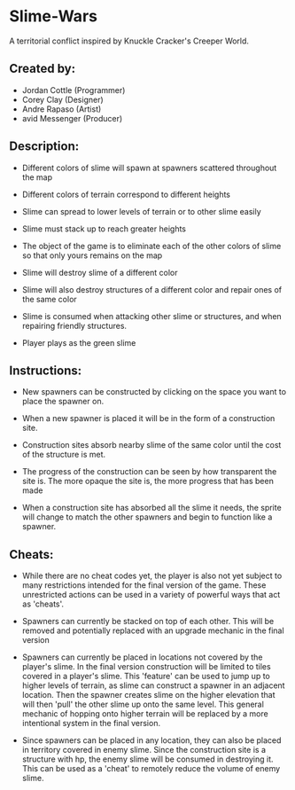 # Slime-Wars
A territorial conflict inspired by Knuckle Cracker's Creeper World.

## Created by:
*   Jordan Cottle (Programmer)
*   Corey Clay (Designer)
*   Andre Rapaso (Artist)
*   avid Messenger (Producer)

## Description:
*   Different colors of slime will spawn at spawners scattered throughout the map

*	Different colors of terrain correspond to different heights

*	Slime can spread to lower levels of terrain or to other slime easily

*	Slime must stack up to reach greater heights

*	The object of the game is to eliminate each of the other colors of slime so that only yours remains on the map

*	Slime will destroy slime of a different color

*	Slime will also destroy structures of a different color and repair ones of the same color

*	Slime is consumed when attacking other slime or structures, and when repairing friendly structures.

*	Player plays as the green slime

## Instructions:
*	New spawners can be constructed by clicking on the space you want to place the spawner on. 

*	When a new spawner is placed it will be in the form of a construction site.

*	Construction sites absorb nearby slime of the same color until the cost of the structure is met.

*	The progress of the construction can be seen by how transparent the site is. The more opaque the site is, the more progress that has been made

*	When a construction site has absorbed all the slime it needs, the sprite will change to match the other spawners and begin to function like a spawner.

## Cheats:
*	While there are no cheat codes yet, the player is also not yet subject to many restrictions intended for the final version of the game. These unrestricted actions can be used in a variety of powerful ways that act as 'cheats'.

*	Spawners can currently be stacked on top of each other. This will be removed and potentially replaced with an upgrade mechanic in the final version

*	Spawners can currently be placed in locations not covered by the player's slime. In the final version construction will be limited to tiles covered in a player's slime. This 'feature' can be used to jump up to higher levels of terrain, as slime can construct a spawner in an adjacent location. Then the spawner creates slime on the higher elevation that will then 'pull' the other slime up onto the same level. This general mechanic of hopping onto higher terrain will be replaced by a more intentional system in the final version.

*	Since spawners can be placed in any location, they can also be placed in territory covered in enemy slime. Since the construction site is a structure with hp, the enemy slime will be consumed in destroying it. This can be used as a 'cheat' to remotely reduce the volume of enemy slime.